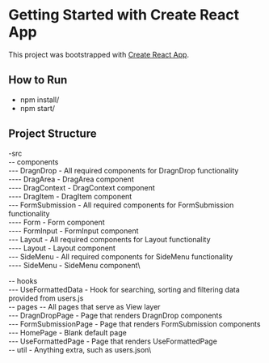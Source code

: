 # Getting Started with Create React App
This project was bootstrapped with [Create React App](https://github.com/facebook/create-react-app).

## How to Run 
- npm install/
- npm start/

## Project Structure
-src\
-- components\
--- DragnDrop - All required components for DragnDrop functionality\
---- DragArea - DragArea component\
---- DragContext - DragContext component\
---- DragItem - DragItem component\
--- FormSubmission - All required components for FormSubmission functionality\
---- Form - Form component\
---- FormInput - FormInput component\
--- Layout - All required components for Layout functionality\
---- Layout  - Layout component\
--- SideMenu - All required components for SideMenu functionality\
---- SideMenu - SideMenu component\


-- hooks\
--- UseFormattedData - Hook for searching, sorting and filtering data provided from users.js\
-- pages -- All pages that serve as View layer\
--- DragnDropPage - Page that renders DragnDrop components\
--- FormSubmissionPage - Page that renders FormSubmission components\
--- HomePage - Blank default page\
--- UseFormattedPage - Page that renders UseFormattedPage\
-- util - Anything extra, such as users.json\
